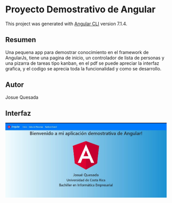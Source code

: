 # Proyecto Demostrativo de Angular

This project was generated with [Angular CLI](https://github.com/angular/angular-cli) version 7.1.4.

## Resumen

Una pequena app para demostrar conocimiento en el framework de AngularJs,
tiene una pagina de inicio, un controlador de lista de personas y una pizarra de
tareas tipo kanban, en el pdf se puede apreciar la interfaz grafica, y el codigo
se aprecia toda la funcionalidad y como se desarrollo.

## Autor 

Josue Quesada

## Interfaz

![Screenshot](Inicio.jpg)
